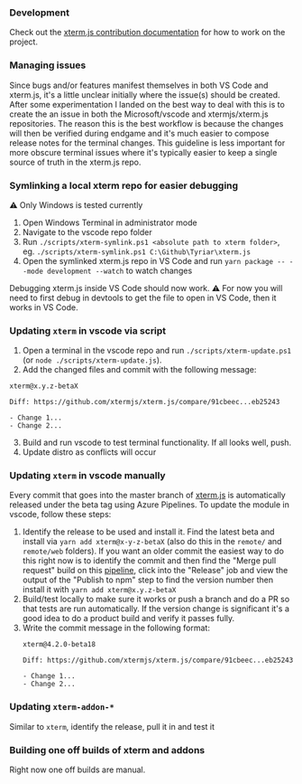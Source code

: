 ### Development

Check out the [xterm.js contribution documentation](https://github.com/xtermjs/xterm.js/wiki/Contributing) for how to work on the project.

### Managing issues

Since bugs and/or features manifest themselves in both VS Code and xterm.js, it's a little unclear initially where the issue(s) should be created. After some experimentation I landed on the best way to deal with this is to create the an issue in both the Microsoft/vscode and xtermjs/xterm.js repositories. The reason this is the best workflow is because the changes will then be verified during endgame and it's much easier to compose release notes for the terminal changes. This guideline is less important for more obscure terminal issues where it's typically easier to keep a single source of truth in the xterm.js repo.

### Symlinking a local xterm repo for easier debugging

⚠️ Only Windows is tested currently

1. Open Windows Terminal in administrator mode
2. Navigate to the vscode repo folder
3. Run `./scripts/xterm-symlink.ps1 <absolute path to xterm folder>`, eg. `./scripts/xterm-symlink.ps1 C:\Github\Tyriar\xterm.js`
4. Open the symlinked xterm.js repo in VS Code and run `yarn package -- --mode development --watch` to watch changes

Debugging xterm.js inside VS Code should now work. ⚠️ For now you will need to first debug in devtools to get the file to open in VS Code, then it works in VS Code.



### Updating `xterm` in vscode via script
1. Open a terminal in the vscode repo and run `./scripts/xterm-update.ps1` (or `node ./scripts/xterm-update.js`).
2. Add the changed files and commit with the following message:

```
xterm@x.y.z-betaX

Diff: https://github.com/xtermjs/xterm.js/compare/91cbeec...eb25243

- Change 1...
- Change 2...
```
3. Build and run vscode to test terminal functionality. If all looks well, push.
4. Update distro as conflicts will occur

### Updating `xterm` in vscode manually

Every commit that goes into the master branch of [xterm.js](https://github.com/xtermjs/xterm.js) is automatically released under the beta tag using Azure Pipelines. To update the module in vscode, follow these steps:

1. Identify the release to be used and install it. Find the latest beta and install via `yarn add xterm@x-y-z-betaX` (also do this in the `remote/` and `remote/web` folders). If you want an older commit the easiest way to do this right now is to identify the commit and then find the "Merge pull request" build on this [pipeline](https://dev.azure.com/xtermjs/xterm.js/_build?definitionId=3), click into the "Release" job and view the output of the "Publish to npm" step to find the version number then install it with `yarn add xterm@x.y.z-betaX`
2. Build/test locally to make sure it works or push a branch and do a PR so that tests are run automatically. If the version change is significant it's a good idea to do a product build and verify it passes fully.
3. Write the commit message in the following format:
   ```
   xterm@4.2.0-beta18

   Diff: https://github.com/xtermjs/xterm.js/compare/91cbeec...eb25243

   - Change 1...
   - Change 2...
   ```

### Updating `xterm-addon-*`

Similar to `xterm`, identify the release, pull it in and test it

### Building one off builds of xterm and addons

Right now one off builds are manual.
